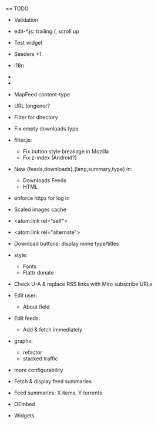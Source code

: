 == TODO

* Validation
* edit-*.js: trailing /, scroll up
* Test widget
* Seeders +1

* i18n
* 
* <a rel="me|enclosure|bookmark">
* MapFeed content-type
* URL longener?
* Filter for directory
* Fix empty downloads.type
* filter.js:
  * Fix button style breakage in Mozilla
  * Fix z-index (Android?)
* New {feeds,downloads}.{lang,summary,type} in:
  * Downloads Feeds
  * HTML

* enforce https for log in
* Scaled images cache

* <atom:link rel="self">
* <atom:link rel="alternate">
* Download buttons: display mime type/titles

* style:
  * Fonts
  * Flattr donate

* Check U-A & replace RSS links with Miro subscribe URLs

* Edit user:
  * About field
* Edit feeds:
  * Add & fetch immediately



* graphs:
  * refactor
  * stacked traffic

* more configurability

* Fetch & display feed summaries

* Feed summaries: X items, Y torrents

* OEmbed
* Widgets

